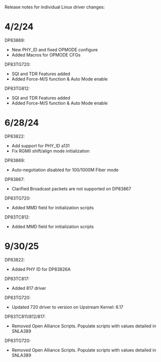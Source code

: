 Release notes for individual Linux driver changes:

# **4/2/24**

DP83869:

- New PHY_ID and fixed OPMODE configure
- Added Macros for OPMODE CFGs

DP83TG720:
- SQI and TDR Features added
- Added Force-M/S function & Auto Mode enable

DP83TG812:
- SQI and TDR Features added
- Added Force-M/S function & Auto Mode enable

# **6/28/24**

DP83822:

- Add support for PHY_ID a131
- Fix RGMII shift/align mode initialization

DP83869:
- Auto-negotiation disabled for 100/1000M Fiber mode

DP83867:
- Clarified Broadcast packets are not supported on DP83867

DP83TG720:
- Added MMD field for initialization scripts

DP83TC812:
- Added MMD field for initialization scripts

# **9/30/25**

DP83822:
- Added PHY ID for DP83826A

DP83TC817:
- Added 817 driver

DP83TG720:
- Updated 720 driver to version on Upstream Kernel: 6.17

DP83TC811/812/817:
- Removed Open Alliance Scripts. Populate scripts with values detailed in SNLA389

DP83TG720:
- Removed Open Alliance Scripts. Populate scripts with values detailed in SNLA389
